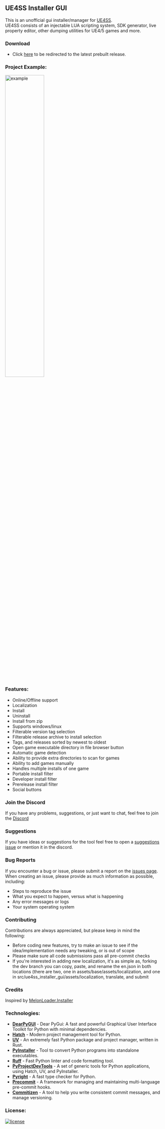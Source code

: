 ## UE4SS Installer GUI

This is an unofficial gui installer/manager for [UE4SS](https://github.com/UE4SS-RE/RE-UE4SS).\
UE4SS consists of an injectable LUA scripting system, SDK generator, live property editor, other dumping utilities for UE4/5 games and more.


### Download
- Click [here](https://github.com/Mythical-Github/ue4ss_installer_gui/releases/latest) to be redirected to the latest prebuilt release.


### Project Example:
<img src="https://github.com/user-attachments/assets/f6a0ec21-4ee3-4f52-8eeb-2b79cafddf98" alt="example" width="50%" height="50%">


### Features:
- Online/Offline support
- Localization
- Install
- Uninstall
- Install from zip
- Supports windows/linux
- Filterable version tag selection
- Filterable release archive to install selection
- Tags, and releases sorted by newest to oldest
- Open game executable directory in file browser button
- Automatic game detection
- Ability to provide extra directories to scan for games
- Ability to add games manually
- Handles multiple installs of one game
- Portable install filter
- Developer install filter
- Prerelease install filter
- Social buttons


### Join the Discord
If you have any problems, suggestions, or just want to chat, feel free to join the [Discord](https://discord.gg/EvUuAD4QvS)


### Suggestions
If you have ideas or suggestions for the tool feel free to open a [suggestions issue](https://github.com/Mythical-Github/ue4ss_installer_gui/issues) or mention it in the discord.


### Bug Reports
If you encounter a bug or issue, please submit a report on the [issues page](https://github.com/Mythical-Github/ue4ss_installer_gui/issues).
When creating an issue, please provide as much information as possible, including:
- Steps to reproduce the issue
- What you expect to happen, versus what is happening
- Any error messages or logs
- Your system operating system


### Contributing
Contributions are always appreciated, but please keep in mind the following:
- Before coding new features, try to make an issue to see if the idea/implementation needs any tweaking, or is out of scope
- Please make sure all code submissions pass all pre-commit checks
- If you're interested in adding new localization, it's as simple as, forking the dev branch
     you can copy, paste, and rename the en.json in both locations (there are two, one in assets/base/assets/localization, and one in src/ue4ss_installer_gui/assets/localization, translate, and submit


### Credits
Inspired by [MelonLoader.Installer](https://github.com/LavaGang/MelonLoader.Installer)


### Technologies:

- **[DearPyGUI](https://github.com/hoffstadt/DearPyGui)** - Dear PyGui: A fast and powerful Graphical User Interface Toolkit for Python with minimal dependencies.
- **[Hatch](https://github.com/pypa/hatch)** - Modern project management tool for Python.
- **[UV](https://github.com/astral-sh/uv)** - An extremely fast Python package and project manager, written in Rust.
- **[PyInstaller](https://github.com/pyinstaller/pyinstaller)** - Tool to convert Python programs into standalone executables.
- **[Ruff](https://github.com/astral-sh/ruff)** - Fast Python linter and code formatting tool.
- **[PyProjectDevTools](https://github.com/Mythical-Github/py_project_dev_tools)** - A set of generic tools for Python applications, using Hatch, UV, and PyInstaller.
- **[Pyright](https://github.com/microsoft/pyright)** - A fast type checker for Python.
- **[Precommit](https://github.com/pre-commit/pre-commit)** - A framework for managing and maintaining multi-language pre-commit hooks.
- **[Commitizen](https://github.com/commitizen-tools/commitizen)** - A tool to help you write consistent commit messages, and manage versioning.


### License:
[![license](https://www.gnu.org/graphics/gplv3-with-text-136x68.png)](LICENSE)
